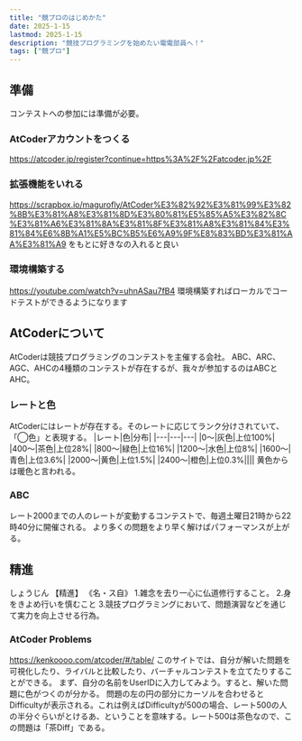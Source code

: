 ```yaml
---
title: "競プロのはじめかた"
date: 2025-1-15
lastmod: 2025-1-15
description: "競技プログラミングを始めたい電電部員へ！"
tags: ["競プロ"]
---
```


## 準備
コンテストへの参加には準備が必要。
### AtCoderアカウントをつくる
https://atcoder.jp/register?continue=https%3A%2F%2Fatcoder.jp%2F
### 拡張機能をいれる
https://scrapbox.io/magurofly/AtCoder%E3%82%92%E3%81%99%E3%82%8B%E3%81%A8%E3%81%8D%E3%80%81%E5%85%A5%E3%82%8C%E3%81%A6%E3%81%8A%E3%81%8F%E3%81%A8%E3%81%84%E3%81%84%E6%8B%A1%E5%BC%B5%E6%A9%9F%E8%83%BD%E3%81%AA%E3%81%A9
をもとに好きなの入れると良い
### 環境構築する
https://youtube.com/watch?v=uhnASau7fB4
環境構築すればローカルでコードテストができるようになります

## AtCoderについて
AtCoderは競技プログラミングのコンテストを主催する会社。
ABC、ARC、AGC、AHCの4種類のコンテストが存在するが、我々が参加するのはABCとAHC。
### レートと色
AtCoderにはレートが存在する。そのレートに応じてランク分けされていて、「◯色」と表現する。
|レート|色|分布|
|---|---|---|
|0〜|灰色|上位100%|
|400〜|茶色|上位28%|
|800〜|緑色|上位16%|
|1200〜|水色|上位8%|
|1600〜|青色|上位3.6%|
|2000〜|黄色|上位1.5%|
|2400〜|橙色|上位0.3%||||
黄色からは暖色と言われる。
### ABC
レート2000までの人のレートが変動するコンテストで、毎週土曜日21時から22時40分に開催される。
より多くの問題をより早く解けばパフォーマンスが上がる。

## 精進
しょうじん
【精進】
《名・ス自》
1.雑念を去り一心に仏道修行すること。
2.身をきよめ行いを慎むこと
3.競技プログラミングにおいて、問題演習などを通じて実力を向上させる行為。
### AtCoder Problems
https://kenkoooo.com/atcoder/#/table/
このサイトでは、自分が解いた問題を可視化したり、ライバルと比較したり、バーチャルコンテストを立てたりすることができる。
まず、自分の名前をUserIDに入力してみよう。すると、解いた問題に色がつくのが分かる。
問題の左の円の部分にカーソルを合わせるとDifficultyが表示される。これは例えばDifficultyが500の場合、レート500の人の半分ぐらいがとけるあ、ということを意味する。レート500は茶色なので、この問題は「茶Diff」である。
###